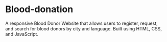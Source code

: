 # Blood-donation
A responsive Blood Donor Website that allows users to register, request, and search for blood donors by city and language. Built using HTML, CSS, and JavaScript.
